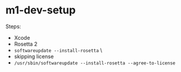 # m1-dev-setup
Steps:
- Xcode
- Rosetta 2
- `softwareupdate --install-rosetta` \
- skipping license 
- `/usr/sbin/softwareupdate --install-rosetta --agree-to-license`


